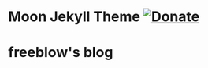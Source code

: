 # Moon Jekyll Theme [![Donate](https://img.shields.io/badge/paypal-donate-blue.svg)](https://www.paypal.me/taylantatli/0usd)  

# freeblow's blog
